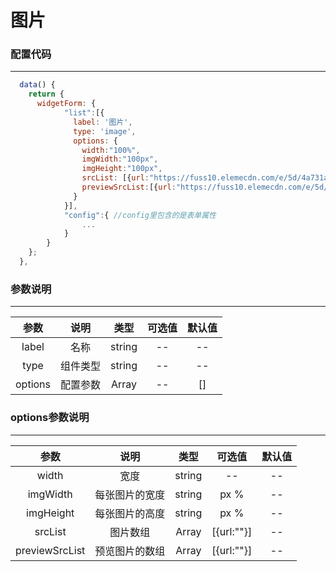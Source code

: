 <h1>图片</h1>

### 配置代码
---
```js
  data() {
    return {
      widgetForm: {
            "list":[{
              label: '图片',
              type: 'image',
              options: {
                width:"100%",
                imgWidth:"100px",
                imgHeight:"100px",
                srcList: [{url:"https://fuss10.elemecdn.com/e/5d/4a731a90594a4af544c0c25941171jpeg.jpeg"}],
                previewSrcList:[{url:"https://fuss10.elemecdn.com/e/5d/4a731a90594a4af544c0c25941171jpeg.jpeg"}],
              }
            }],
            "config":{ //config里包含的是表单属性
                ...
            }
        }
    };
  },
```

### 参数说明
---
| 参数 | 说明 | 类型 | 可选值 | 默认值 |
| :-----------: | :--------------------: | :-----: | :-----: | :----: |
| label | 名称 | string |  -- |  --  |
| type | 组件类型 | string |  -- |  --  |
| options | 配置参数 | Array |  -- |   []  |

### options参数说明
---
| 参数 | 说明 | 类型 | 可选值 | 默认值 |
| :-----------: | :--------------------: | :-----: | :-----: | :----: |
| width | 宽度 | string | -- |  --  |
| imgWidth | 每张图片的宽度 | string | px % |  --  |
| imgHeight | 每张图片的高度 | string | px % |  --  |
| srcList | 图片数组 | Array | [{url:""}] |  --  |
| previewSrcList | 预览图片的数组 | Array | [{url:""}] |  --  |

